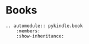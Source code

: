 Books
=============


```eval_rst
.. automodule:: pykindle.book
    :members:
    :show-inheritance:
```

